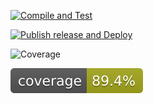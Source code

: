 [![Compile and Test](https://github.com/lutfi98abdullah/miniproject1/actions/workflows/main.yaml/badge.svg)](https://github.com/lutfi98abdullah/miniproject1/actions/workflows/main.yaml)

[![Publish release and Deploy](https://github.com/lutfi98abdullah/miniproject1/actions/workflows/deploy.yaml/badge.svg)](https://github.com/lutfi98abdullah/miniproject1/actions/workflows/deploy.yaml)

![Coverage](https://dumpbucket.sgp1.digitaloceanspaces.com/coverage/miniproject1/jacoco.svg)

![Coverage](.github/badges/jacoco.svg)